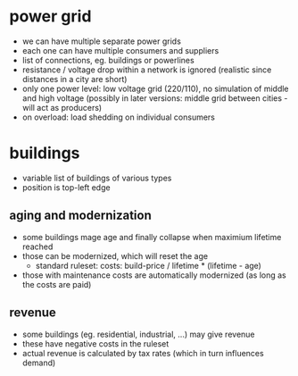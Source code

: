 
power grid
===========

* we can have multiple separate power grids
* each one can have multiple consumers and suppliers
* list of connections, eg. buildings or powerlines
* resistance / voltage drop within a network is ignored (realistic since distances in a city are short)
* only one power level: low voltage grid (220/110), no simulation of middle and high voltage
  (possibly in later versions: middle grid between cities - will act as producers)
* on overload: load shedding on individual consumers

buildings
=========

* variable list of buildings of various types
* position is top-left edge

aging and modernization
-----------------------

* some buildings mage age and finally collapse when maximium lifetime reached
* those can be modernized, which will reset the age
    * standard ruleset: costs: build-price / lifetime * (lifetime - age)
* those with maintenance costs are automatically modernized (as long as the costs are paid)

revenue
-------

* some buildings (eg. residential, industrial, ...) may give revenue
* these have negative costs in the ruleset
* actual revenue is calculated by tax rates (which in turn influences demand)
